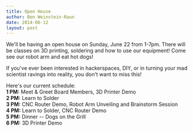 ```yaml
---
title: Open House
author: Ben Weinstein-Raun
date: 2014-06-12
layout: post
---
```


We'll be having an open house on Sunday, June 22 from 1-7pm. There will be classes on 3D printing, soldering and how to use our equipment! Come see our robot arm and eat hot dogs!

If you've ever been interested in hackerspaces, DIY, or in turning your mad scientist ravings into reality, you don't want to miss this!

Here's our current schedule:  
**1 PM:** Meet & Greet Board Members, 3D Printer Demo  
**2 PM:** Learn to Solder  
**3 PM:** CNC Router Demo, Robot Arm Unveiling and Brainstorm Session  
**4 PM:** Learn to Solder, CNC Router Demo  
**5 PM:** Dinner -- Dogs on the Grill  
**6 PM:** 3D Printer Demo
